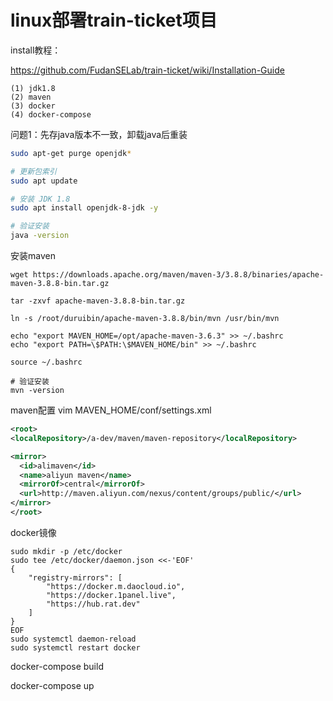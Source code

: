 

# linux部署train-ticket项目





install教程：

https://github.com/FudanSELab/train-ticket/wiki/Installation-Guide



```
(1) jdk1.8
(2) maven
(3) docker
(4) docker-compose
```



问题1：先存java版本不一致，卸载java后重装

```bash
sudo apt-get purge openjdk*

# 更新包索引
sudo apt update

# 安装 JDK 1.8
sudo apt install openjdk-8-jdk -y

# 验证安装
java -version
```



安装maven

```
wget https://downloads.apache.org/maven/maven-3/3.8.8/binaries/apache-maven-3.8.8-bin.tar.gz

tar -zxvf apache-maven-3.8.8-bin.tar.gz

ln -s /root/duruibin/apache-maven-3.8.8/bin/mvn /usr/bin/mvn

echo "export MAVEN_HOME=/opt/apache-maven-3.6.3" >> ~/.bashrc
echo "export PATH=\$PATH:\$MAVEN_HOME/bin" >> ~/.bashrc

source ~/.bashrc

# 验证安装
mvn -version

```



maven配置
vim MAVEN_HOME/conf/settings.xml
```xml
<root>
<localRepository>/a-dev/maven/maven-repository</localRepository>

<mirror>
  <id>alimaven</id>
  <name>aliyun maven</name>
  <mirrorOf>central</mirrorOf>
  <url>http://maven.aliyun.com/nexus/content/groups/public/</url>
</mirror>
</root>
```





docker镜像

``````
sudo mkdir -p /etc/docker
sudo tee /etc/docker/daemon.json <<-'EOF'
{
    "registry-mirrors": [
        "https://docker.m.daocloud.io",
        "https://docker.1panel.live",
        "https://hub.rat.dev"
    ]
}
EOF
sudo systemctl daemon-reload
sudo systemctl restart docker
``````





docker-compose build

docker-compose up